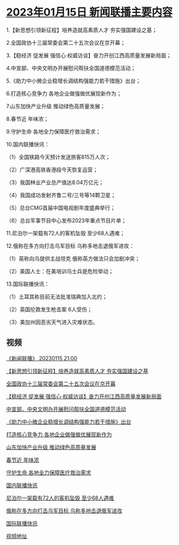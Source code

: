 # [2023年01月15日 新闻联播主要内容](https://tv.cctv.com/lm/xwlb/day/20230115.shtml)

1.【新思想引领新征程】培养造就高素质人才 夯实强国建设之基；

2.全国政协十三届常委会第二十五次会议在京开幕；

3.【稳经济 促发展 强信心·权威访谈】奋力开创江西高质量发展新局面；

4.中宣部、中央文明办开展慰问帮扶全国道德模范活动；

5.《助力中小微企业稳增长调结构强能力若干措施》出台；

6.打造核心竞争力 各地企业做强做优展现新作为；

7.山东加快产业升级 推动绿色高质量发展；

8.春节近 年味浓；

9.守护生命 各地全力保障医疗救治需求；

10.国内联播快讯：

（1）全国铁路今天预计发送旅客815万人次；

（2）广深港高铁香港段今天恢复运营；

（3）我国林业产业总产值达8.04万亿元；

（4）我国成功发射齐鲁二号/三号等14颗卫星；

（5）总台CMG首届中国电视剧年度盛典举行；

（6）总台军事节目中心发布2023年重点节目片单；

11.尼泊尔一架载有72人的客机坠毁 至少68人遇难；

12.俄称在多方向打击乌军目标 乌称多地击退俄军进攻：

（1）英称向乌提供主战坦克 俄称英方做法只会加剧冲突；

（2）美国人士：在美培训乌士兵是危险举动；

13.国际联播快讯：

（1）土耳其称目前无法批准瑞典加入北约；

（2）英国伦敦发生枪击案 6人受伤；

（3）美加州因恶劣天气进入灾难状态。

## 视频

[《新闻联播》 20230115 21:00](https://tv.cctv.com/2023/01/16/VIDEOfnBdZjsIc8VJYmA2yoi230116.shtml)

[【新思想引领新征程】培养造就高素质人才 夯实强国建设之基](https://tv.cctv.com/2023/01/16/VIDEtzr43EQxcMJrcGbJeKA8230116.shtml)

[全国政协十三届常委会第二十五次会议在京开幕](https://tv.cctv.com/2023/01/15/VIDExwhuX4qSzM1eCWQwZVLM230115.shtml)

[【稳经济 促发展 强信心·权威访谈】奋力开创江西高质量发展新局面](https://tv.cctv.com/2023/01/15/VIDEzMuE3irXIKI4jW4jlUAl230115.shtml)

[中宣部、中央文明办开展慰问帮扶全国道德模范活动](https://tv.cctv.com/2023/01/15/VIDENdKuAr1Bp49KRIWk41nD230115.shtml)

[《助力中小微企业稳增长调结构强能力若干措施》出台](https://tv.cctv.com/2023/01/15/VIDEcJzd60PnAcEZ15osIRBu230115.shtml)

[打造核心竞争力 各地企业做强做优展现新作为](https://tv.cctv.com/2023/01/15/VIDEUK4GwNktN33yfST0fgXu230115.shtml)

[山东加快产业升级 推动绿色高质量发展](https://tv.cctv.com/2023/01/15/VIDEFh2KSRo9ONjtzFgrNgWd230115.shtml)

[春节近 年味浓](https://tv.cctv.com/2023/01/15/VIDEvCKtYBwHwtnzAv5w3VPH230115.shtml)

[守护生命 各地全力保障医疗救治需求](https://tv.cctv.com/2023/01/15/VIDExVCqTmJo3CxUi7GpJola230115.shtml)

[国内联播快讯](https://tv.cctv.com/2023/01/15/VIDEfbf3mX6d6JgJDtl8pkgw230115.shtml)

[尼泊尔一架载有72人的客机坠毁 至少68人遇难](https://tv.cctv.com/2023/01/15/VIDEOqDm6IGCKgHs26rUcA8R230115.shtml)

[俄称在多方向打击乌军目标 乌称多地击退俄军进攻](https://tv.cctv.com/2023/01/15/VIDEETlCxfxPZczbNoYK2nam230115.shtml)

[国际联播快讯](https://tv.cctv.com/2023/01/15/VIDEEcAo3DvhMWcW2vzthIBB230115.shtml)

[视频地址](https://tv.cctv.com/lm/xwlb/day/20230115.shtml) 

